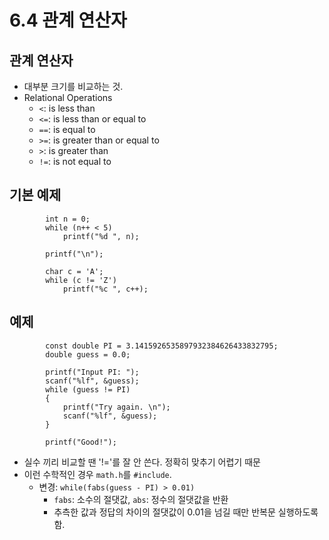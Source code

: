 # 6.4 관계 연산자

## 관계 연산자
* 대부분 크기를 비교하는 것.  
* Relational Operations
    - `<`: is less than
    - `<=`: is less than or equal to
    - `==`: is equal to
    - `>=`: is greater than or equal to
    - `>`: is greater than
    - `!=`: is not equal to

## 기본 예제

            int n = 0;
            while (n++ < 5)
                printf("%d ", n);

            printf("\n");

            char c = 'A';
            while (c != 'Z')
                printf("%c ", c++);

## 예제

            const double PI = 3.1415926535897932384626433832795;
            double guess = 0.0;

            printf("Input PI: ");
            scanf("%lf", &guess);
            while (guess != PI)
            {
                printf("Try again. \n");
                scanf("%lf", &guess);
            }

            printf("Good!");

* 실수 끼리 비교할 땐 '!='를 잘 안 쓴다. 정확히 맞추기 어렵기 때문
* 이런 수학적인 경우 `math.h`를 `#include`.
    - 변경: `while(fabs(guess - PI) > 0.01)`
        - `fabs`: 소수의 절댓값, `abs`: 정수의 절댓값을 반환
        - 추측한 값과 정답의 차이의 절댓값이 0.01을 넘길 때만 반복문 실행하도록 함.
